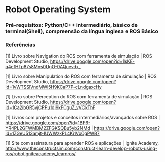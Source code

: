 # Robot Operating System

### Pré-requisitos: Python/C++ intermediário, básico de terminal(Shell), compreensão da língua inglesa e ROS Básico 

### Referências 

[1] Livro sobre Navigation do ROS com ferramenta de simulação | ROS Development Studio, https://drive.google.com/open?id=1sKE-q4efHTp87s8Mns0UgO-0AQuevdx_
 
[1] Livro sobre Manipulation do ROS com ferramenta de simulação | ROS Development Studio, https://drive.google.com/open?id=1vWTSSlVndMWl5H9KCaP7P-cLndgaxcHy

[1] Livro sobre Perception do ROS com ferramenta de simulação | ROS Development Studio, https://drive.google.com/open?id=1Ca2ibGR5vjCPPu1dI9kFCguZ_vVCkThF

[1] Livros com projetos e conceitos intermediários/avançados sobre ROS | https://drive.google.com/open?id=1BF6-YR4PL2GFWMBM2ZFGKSQBu5yb2NMd | https://drive.google.com/open?id=1ZGeU513amjt-IUWWzkPL4Ki1Vx0gPWB7


[1] Site com assinatura para aprender ROS e aplicações | Ignite Academy, http://www.theconstructsim.com/construct-learn-develop-robots-using-ros/robotigniteacademy_learnros/

